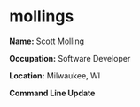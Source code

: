 # mollings

**Name:** Scott Molling

**Occupation:** Software Developer

**Location:** Milwaukee, WI

**Command Line Update**
